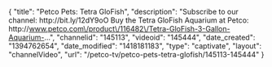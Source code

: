 {
    "title": "Petco Pets: Tetra GloFish",
    "description": "Subscribe to our channel: http:\/\/bit.ly\/12dY9oO Buy the Tetra GloFish Aquarium at Petco: http:\/\/www.petco.com\/product\/116482\/Tetra-GloFish-3-Gallon-Aquarium-...",
    "channelid": "145113",
    "videoid": "145444",
    "date_created": "1394762654",
    "date_modified": "1418181183",
    "type": "captivate",
    "layout": "channelVideo",
    "url": "\/petco-tv\/petco-pets-tetra-glofish\/145113-145444"
}